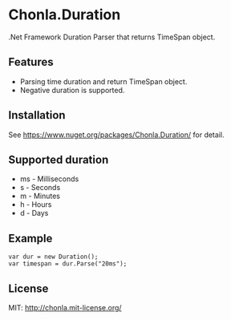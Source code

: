 # Chonla.Duration

.Net Framework Duration Parser that returns TimeSpan object.

## Features

* Parsing time duration and return TimeSpan object.
* Negative duration is supported.

## Installation

See https://www.nuget.org/packages/Chonla.Duration/ for detail.

## Supported duration

* ms - Milliseconds
* s - Seconds
* m - Minutes
* h - Hours
* d - Days

## Example

```
var dur = new Duration();
var timespan = dur.Parse("20ms");
```

## License

MIT: http://chonla.mit-license.org/